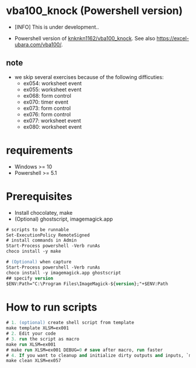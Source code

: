 # vba100_knock (Powershell version)

+ [INFO] This is under development..

+ Powershell version of [knknkn1162/vba100_knock](https://github.com/knknkn1162/vba100_knock). See also https://excel-ubara.com/vba100/.

## note

+ we skip several exercises because of the following difficuties:
    + ex054: worksheet event
    + ex055: worksheet event
    + ex068: form control
    + ex070: timer event
    + ex073: form control
    + ex076: form control
    + ex077: worksheet event
    + ex080: worksheet event

# requirements

+ Windows >= 10
+ Powershell >= 5.1

# Prerequisites

+ Install chocolatey, make
+ (Optional) ghostscript, imagemagick.app

```ps
# scripts to be runnable
Set-ExecutionPolicy RemoteSigned
# install commands in Admin
Start-Process powershell -Verb runAs
choco install -y make

# (Optional) when capture
Start-Process powershell -Verb runAs
choco install -y imagemagick.app ghostscript
## specify version
$ENV:Path="C:\Program Files\ImageMagick-${version};"+$ENV:Path
```

# How to run scripts

```ps
# 1. (optional) create shell script from template
make template XLSM=ex001
# 2. Edit your code
# 3. run the script as macro
make run XLSM=ex001
# make run XLSM=ex001 DEBUG=0 # save after macro, run faster
# 4. If you want to cleanup and initialize dirty outputs and inputs, `make clean`
make clean XLSM=ex057
```
